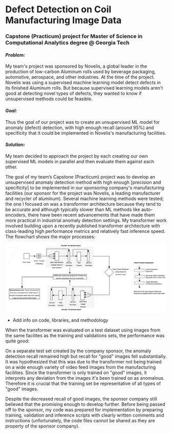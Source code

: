 # Defect Detection on Coil Manufacturing Image Data

### Capstone (Practicum) project for Master of Science in Computational Analytics degree @ Georgia Tech

  
#### *Problem:*  
My team's project was sponsored by Novelis, a global leader in the production of low-carbon Aluminum rolls used by beverage packaging, automotive, aerospace, and other industries. At the time of the project. Novelis was using a supervised machine learning model detect defects in its finished Aluminum rolls. But because supervised learning models aren't good at detecting novel types of defects, they wanted to know if unsupervised methods could be feasible. 

#### *Goal:* 
Thus the goal of our project was to create an unsupervised ML model for anomaly (defect) detection, with high enough recall (around 95%) and specificity that it could be implemented in Novelis's manufacturing facilities. 

#### *Solution:*
My team decided to approach the project by each creating our own supervised ML models in parallel and then evaluate them against each other. 

The goal of my team’s Capstone (Practicum) project was to develop an unsupervised anomaly detection method with high enough [precision and specificity] to be implemented in our sponsoring company's manufacturing facilities (our sponsor for the project was Novelis, a leading manufacturer and recycler of aluminum). Several machine learning methods were tested; the one I focused on was a transformer architecture because they tend to be accurate and although typically slower than ML methods like auto-encoders, there have been recent advancements that have made them more practical in industrial anomaly detection settings. My transformer work involved building upon a recently published transformer architecture with class-leading high performance metrics and relatively fast inference speed. The flowchart shows the major processes:

<img src="./images/transformer_figure.png" width="920" alt="A flow diagram of the transformer architecture showing the encoder, the bottleneck, and the decoder">

- Add info on code, libraries, and methodology
  
When the transformer was evaluated on a test dataset using images from the same facilites as the training and validations sets, the performance was quite good:

On a separate test set created by the company sponsor, the anomaly detection recall remained high but recall for "good" images fell substantially. It was hypothesized that this was due to the transformer not being trained on a wide enough variety of video feed images from the manufacturing facilities. Since the transformer is only trained on "good" images, it interprets any deviation from the images it's been trained on as anomalous. Therefore it is crucial that the training set be representative of all types of "good" images. 

Despite the decreased recall of good images, the sponsor company still believed that the promising enough to develop further. Before being passed off to the sponsor, my code was prepared for implementation by preparing training, validation and inference scripts with clearly written comments and instructions (unfortunately, the code files cannot be shared as they are property of the sponsor company). 
